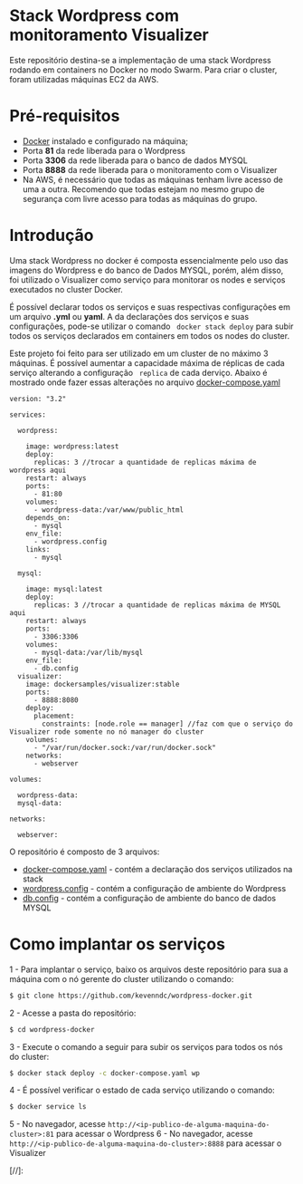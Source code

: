 # Stack Wordpress com monitoramento Visualizer

Este repositório destina-se a implementação de uma stack Wordpress rodando em containers no Docker no modo Swarm. Para criar o cluster, foram utilizadas máquinas EC2 da AWS.

# Pré-requisitos

- [Docker] instalado e configurado na máquina;
- Porta **81** da rede liberada para o Wordpress
- Porta **3306** da rede liberada para o banco de dados MYSQL
- Porta **8888** da rede liberada para o monitoramento com o Visualizer
- Na AWS, é necessário que todas as máquinas tenham livre acesso de uma a outra. Recomendo que todas estejam no mesmo grupo de segurança com livre acesso para todas as máquinas do grupo.


# Introdução
Uma stack Wordpress no docker é composta essencialmente pelo uso das imagens do Wordpress e do banco de Dados MYSQL, porém, além disso, foi utilizado o Visualizer como serviço para monitorar os nodes e serviços executados no cluster Docker. 

É possível declarar todos os serviços e suas respectivas configurações em um arquivo **.yml** ou **yaml**. A da declarações dos serviços e suas configurações, pode-se utilizar o comando `` docker stack deploy`` para subir todos os serviços declarados em containers em todos os nodes do cluster. 

Este projeto foi feito para ser utilizado em um cluster de no máximo 3 máquinas. É possível aumentar a capacidade máxima de réplicas de cada serviço alterando a configuração `` replica`` de cada derviço. Abaixo é mostrado onde fazer essas alterações no arquivo [docker-compose.yaml]

```
version: "3.2"

services:
  
  wordpress:

    image: wordpress:latest
    deploy:
      replicas: 3 //trocar a quantidade de replicas máxima de wordpress aqui
    restart: always
    ports:
      - 81:80
    volumes:
      - wordpress-data:/var/www/public_html
    depends_on: 
      - mysql
    env_file:
      - wordpress.config
    links:
      - mysql

  mysql:

    image: mysql:latest
    deploy:
      replicas: 3 //trocar a quantidade de replicas máxima de MYSQL aqui
    restart: always
    ports:
      - 3306:3306
    volumes:
      - mysql-data:/var/lib/mysql
    env_file:
      - db.config
  visualizer:
    image: dockersamples/visualizer:stable
    ports:
      - 8888:8080
    deploy:
      placement:
        constraints: [node.role == manager] //faz com que o serviço do  Visualizer rode somente no nó manager do cluster
    volumes:
      - "/var/run/docker.sock:/var/run/docker.sock"
    networks:
      - webserver

volumes:

  wordpress-data:
  mysql-data:

networks:

  webserver:
````

O repositório é composto de 3 arquivos:
* [docker-compose.yaml] - contém a declaração dos serviços utilizados na stack
* [wordpress.config] - contém a configuração de ambiente do Wordpress 
* [db.config] - contém a configuração de ambiente do banco de dados MYSQL 


# Como implantar os serviços

1 - Para implantar o serviço, baixo os arquivos deste repositório para sua a máquina com o nó gerente do cluster utilizando o comando:
```sh
$ git clone https://github.com/kevenndc/wordpress-docker.git
```
2 - Acesse a pasta do repositório:
```sh
$ cd wordpress-docker
```

3 - Execute o comando a seguir para subir os serviços para todos os nós do cluster:
```sh
$ docker stack deploy -c docker-compose.yaml wp
```

4 - É possível verificar o estado de cada serviço utilizando o comando:
```sh
$ docker service ls
```

5 - No navegador, acesse ```http://<ip-publico-de-alguma-maquina-do-cluster>:81``` para acessar o Wordpress
6 - No navegador, acesse ```http://<ip-publico-de-alguma-maquina-do-cluster>:8888``` para acessar o Visualizer

[//]:


   [docker-compose.yaml]: <https://github.com/kevenndc/wordpress-docker/blob/master/docker-compose.yaml>
   [db.config]: <https://github.com/kevenndc/wordpress-docker/blob/master/db.config>
   [wordpress.config]: <https://github.com/kevenndc/wordpress-docker/blob/master/wordpress.config>
   [Docker]: <https://docs.docker.com/get-docker/>

